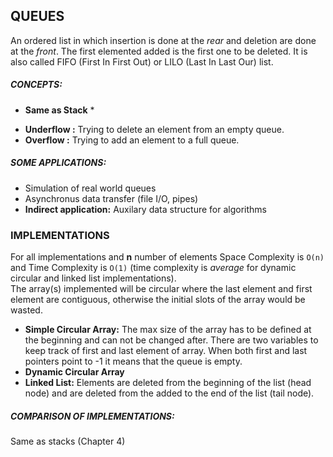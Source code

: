 ## QUEUES

An ordered list in which insertion is done at the *rear* and deletion are done at the *front*. The first elemented added is the first one to be deleted. It is also called FIFO (First In First Out) or LILO (Last In Last Our) list.

##### CONCEPTS:
* **Same as Stack** *
- **Underflow :** Trying to delete an element from an empty queue.
- **Overflow  :** Trying to add an element to a full queue.


##### SOME APPLICATIONS:
- Simulation of real world queues
- Asynchronus data transfer (file I/O, pipes)
- **Indirect application:** Auxilary data structure for algorithms

### IMPLEMENTATIONS
For all implementations and **n** number of elements Space Complexity is <code>O(n)</code> and Time Complexity is <code>O(1)</code> (time complexity is *average* for dynamic circular and linked list implementations).<br>
The array(s) implemented will be circular where the last element and first element are contiguous, otherwise the initial slots of the array would be wasted.

- **Simple Circular Array:** The max size of the array has to be defined at the beginning and can not be changed after. There are two variables to keep track of first and last element of array. When both first and last pointers point to -1 it means that the queue is empty.
- **Dynamic Circular Array**
- **Linked List:** Elements are deleted from the beginning of the list (head node) and are deleted from the added to the end of the list (tail node).

##### COMPARISON OF IMPLEMENTATIONS:
Same as stacks (Chapter 4)





